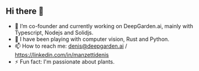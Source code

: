 ## Hi there 👋
- 🔭 I’m co-founder and currently working on DeepGarden.ai, mainly with Typescript, Nodejs and Solidjs.
- 🌱 I have been playing with computer vision, Rust and Python.
- 📫 How to reach me: denis@deepgarden.ai / https://linkedin.com/in/manzettidenis
- ⚡ Fun fact: I'm passionate about plants.
<!--
**manzettidenis/manzettidenis** is a ✨ _special_ ✨ repository because its `README.md` (this file) appears on your GitHub profile.

Here are some ideas to get you started:

- 🔭 I’m currently working on ...
- 🌱 I’m currently learning ...
- 👯 I’m looking to collaborate on ...
- 🤔 I’m looking for help with ...
- 💬 Ask me about ...
- 📫 How to reach me: ...
- 😄 Pronouns: ...
- ⚡ Fun fact: ...
-->
